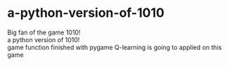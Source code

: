 # a-python-version-of-1010
Big fan of the game 1010!  
a python version of 1010!  
game function finished with pygame
Q-learning is going to applied on this game   
